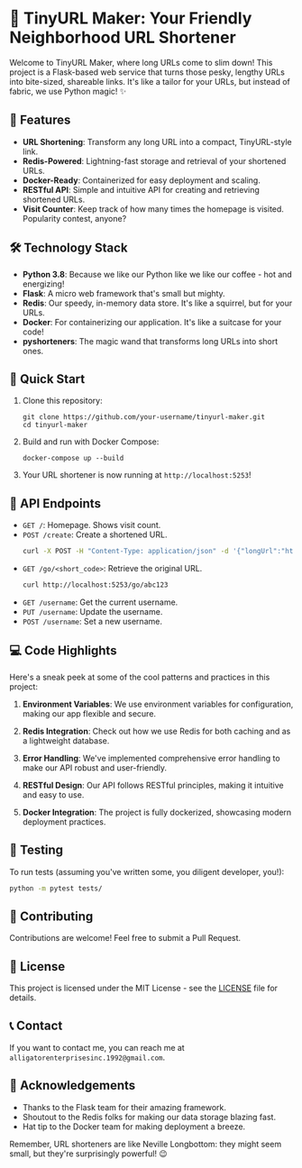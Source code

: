 # 🚀 TinyURL Maker: Your Friendly Neighborhood URL Shortener

Welcome to TinyURL Maker, where long URLs come to slim down! This project is a Flask-based web service that turns those pesky, lengthy URLs into bite-sized, shareable links. It's like a tailor for your URLs, but instead of fabric, we use Python magic! ✨

## 🌟 Features

- **URL Shortening**: Transform any long URL into a compact, TinyURL-style link.
- **Redis-Powered**: Lightning-fast storage and retrieval of your shortened URLs.
- **Docker-Ready**: Containerized for easy deployment and scaling.
- **RESTful API**: Simple and intuitive API for creating and retrieving shortened URLs.
- **Visit Counter**: Keep track of how many times the homepage is visited. Popularity contest, anyone?

## 🛠️ Technology Stack

- **Python 3.8**: Because we like our Python like we like our coffee - hot and energizing!
- **Flask**: A micro web framework that's small but mighty.
- **Redis**: Our speedy, in-memory data store. It's like a squirrel, but for your URLs.
- **Docker**: For containerizing our application. It's like a suitcase for your code!
- **pyshorteners**: The magic wand that transforms long URLs into short ones.

## 🚀 Quick Start

1. Clone this repository:
   ```
   git clone https://github.com/your-username/tinyurl-maker.git
   cd tinyurl-maker
   ```

2. Build and run with Docker Compose:
   ```
   docker-compose up --build
   ```

3. Your URL shortener is now running at `http://localhost:5253`!

## 🎯 API Endpoints

- `GET /`: Homepage. Shows visit count.
- `POST /create`: Create a shortened URL.
  ```bash
  curl -X POST -H "Content-Type: application/json" -d '{"longUrl":"https://www.example.com"}' http://localhost:5253/create
  ```
- `GET /go/<short_code>`: Retrieve the original URL.
  ```bash
  curl http://localhost:5253/go/abc123
  ```
- `GET /username`: Get the current username.
- `PUT /username`: Update the username.
- `POST /username`: Set a new username.

## 💻 Code Highlights

Here's a sneak peek at some of the cool patterns and practices in this project:

1. **Environment Variables**: We use environment variables for configuration, making our app flexible and secure.

2. **Redis Integration**: Check out how we use Redis for both caching and as a lightweight database.

3. **Error Handling**: We've implemented comprehensive error handling to make our API robust and user-friendly.

4. **RESTful Design**: Our API follows RESTful principles, making it intuitive and easy to use.

5. **Docker Integration**: The project is fully dockerized, showcasing modern deployment practices.

## 🧪 Testing

To run tests (assuming you've written some, you diligent developer, you!):

```bash
python -m pytest tests/
```

## 🤝 Contributing

Contributions are welcome! Feel free to submit a Pull Request.

## 📜 License

This project is licensed under the MIT License - see the [LICENSE](LICENSE) file for details.

## 📞 Contact

If you want to contact me, you can reach me at `alligatorenterprisesinc.1992@gmail.com`.

## 🙏 Acknowledgements

- Thanks to the Flask team for their amazing framework.
- Shoutout to the Redis folks for making our data storage blazing fast.
- Hat tip to the Docker team for making deployment a breeze.

Remember, URL shorteners are like Neville Longbottom: they might seem small, but they're surprisingly powerful! 😉
